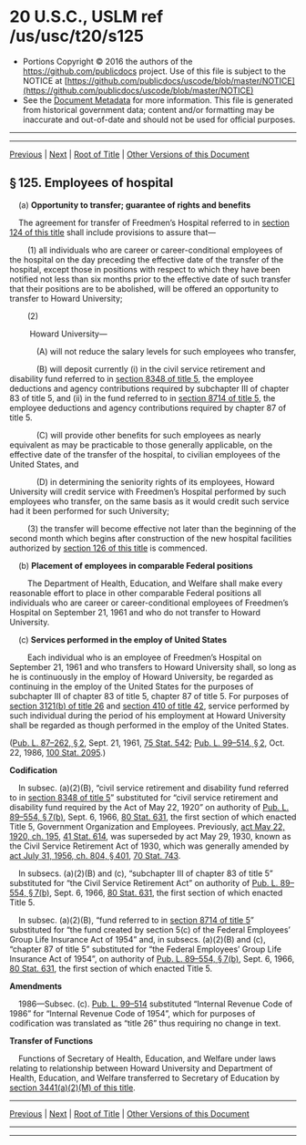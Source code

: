---
---

# 20 U.S.C., USLM ref /us/usc/t20/s125

* Portions Copyright © 2016 the authors of the https://github.com/publicdocs project.
  Use of this file is subject to the NOTICE at [https://github.com/publicdocs/uscode/blob/master/NOTICE](https://github.com/publicdocs/uscode/blob/master/NOTICE)
* See the [Document Metadata](././../../../../..//README.md) for more information.
  This file is generated from historical government data; content and/or formatting may be inaccurate and out-of-date and should not be used for official purposes.

----------
----------

[Previous](./../../../../..//us/usc/t20/ch8/schI/m__us_usc_t20_s124.md) | [Next](./../../../../..//us/usc/t20/ch8/schI/m__us_usc_t20_s126.md) | [Root of Title](./../../../../../) | [Other Versions of this Document](https://publicdocs.github.io/go/links?ns=uslm&ref=%2Fus%2Fusc%2Ft20%2Fs125)

## § 125. Employees of hospital

    (a) __Opportunity to transfer; guarantee of rights and benefits__ 

    The agreement for transfer of Freedmen’s Hospital referred to in [section 124 of this title][/us/usc/t20/s124] shall include provisions to assure that—

        (1) all individuals who are career or career-conditional employees of the hospital on the day preceding the effective date of the transfer of the hospital, except those in positions with respect to which they have been notified not less than six months prior to the effective date of such transfer that their positions are to be abolished, will be offered an opportunity to transfer to Howard University;

        (2)

         Howard University—

            (A) will not reduce the salary levels for such employees who transfer,

            (B) will deposit currently (i) in the civil service retirement and disability fund referred to in [section 8348 of title 5][/us/usc/t5/s8348], the employee deductions and agency contributions required by subchapter III of chapter 83 of title 5, and (ii) in the fund referred to in [section 8714 of title 5][/us/usc/t5/s8714], the employee deductions and agency contributions required by chapter 87 of title 5.

            (C) will provide other benefits for such employees as nearly equivalent as may be practicable to those generally applicable, on the effective date of the transfer of the hospital, to civilian employees of the United States, and

            (D) in determining the seniority rights of its employees, Howard University will credit service with Freedmen’s Hospital performed by such employees who transfer, on the same basis as it would credit such service had it been performed for such University;

        (3) the transfer will become effective not later than the beginning of the second month which begins after construction of the new hospital facilities authorized by [section 126 of this title][/us/usc/t20/s126] is commenced.

    (b) __Placement of employees in comparable Federal positions__ 

        The Department of Health, Education, and Welfare shall make every reasonable effort to place in other comparable Federal positions all individuals who are career or career-conditional employees of Freedmen’s Hospital on September 21, 1961 and who do not transfer to Howard University.

    (c) __Services performed in the employ of United States__ 

        Each individual who is an employee of Freedmen’s Hospital on September 21, 1961 and who transfers to Howard University shall, so long as he is continuously in the employ of Howard University, be regarded as continuing in the employ of the United States for the purposes of subchapter III of chapter 83 of title 5, chapter 87 of title 5. For purposes of [section 3121(b) of title 26][/us/usc/t26/s3121/b] and [section 410 of title 42][/us/usc/t42/s410], service performed by such individual during the period of his employment at Howard University shall be regarded as though performed in the employ of the United States.

([Pub. L. 87–262, § 2][/us/pl/87/262/s2], Sept. 21, 1961, [75 Stat. 542][/us/stat/75/542]; [Pub. L. 99–514, § 2][/us/pl/99/514/s2], Oct. 22, 1986, [100 Stat. 2095][/us/stat/100/2095].)

 __Codification__ 

    In subsec. (a)(2)(B), “civil service retirement and disability fund referred to in [section 8348 of title 5][/us/usc/t5/s8348]” substituted for “civil service retirement and disability fund required by the Act of May 22, 1920” on authority of [Pub. L. 89–554, § 7(b)][/us/pl/89/554/s7/b], Sept. 6, 1966, [80 Stat. 631][/us/stat/80/631], the first section of which enacted Title 5, Government Organization and Employees. Previously, [act May 22, 1920, ch. 195][/us/act/1920-05-22/ch195], [41 Stat. 614][/us/stat/41/614], was superseded by act May 29, 1930, known as the Civil Service Retirement Act of 1930, which was generally amended by [act July 31, 1956, ch. 804, § 401][/us/act/1956-07-31/ch804/s401], [70 Stat. 743][/us/stat/70/743].

    In subsecs. (a)(2)(B) and (c), “subchapter III of chapter 83 of title 5” substituted for “the Civil Service Retirement Act” on authority of [Pub. L. 89–554, § 7(b)][/us/pl/89/554/s7/b], Sept. 6, 1966, [80 Stat. 631][/us/stat/80/631], the first section of which enacted Title 5.

    In subsec. (a)(2)(B), “fund referred to in [section 8714 of title 5][/us/usc/t5/s8714]” substituted for “the fund created by section 5(c) of the Federal Employees’ Group Life Insurance Act of 1954” and, in subsecs. (a)(2)(B) and (c), “chapter 87 of title 5” substituted for “the Federal Employees’ Group Life Insurance Act of 1954”, on authority of [Pub. L. 89–554, § 7(b)][/us/pl/89/554/s7/b], Sept. 6, 1966, [80 Stat. 631][/us/stat/80/631], the first section of which enacted Title 5.

 __Amendments__ 

    1986—Subsec. (c). [Pub. L. 99–514][/us/pl/99/514] substituted “Internal Revenue Code of 1986” for “Internal Revenue Code of 1954”, which for purposes of codification was translated as “title 26” thus requiring no change in text.

 __Transfer of Functions__ 

    Functions of Secretary of Health, Education, and Welfare under laws relating to relationship between Howard University and Department of Health, Education, and Welfare transferred to Secretary of Education by [section 3441(a)(2)(M) of this title][/us/usc/t20/s3441/a/2/M].

----------

[Previous](./../../../../..//us/usc/t20/ch8/schI/m__us_usc_t20_s124.md) | [Next](./../../../../..//us/usc/t20/ch8/schI/m__us_usc_t20_s126.md) | [Root of Title](./../../../../../) | [Other Versions of this Document](https://publicdocs.github.io/go/links?ns=uslm&ref=%2Fus%2Fusc%2Ft20%2Fs125)

----------
----------

[/us/usc/t20/s124]: https://publicdocs.github.io/go/links?ns=uslm&ref=%2Fus%2Fusc%2Ft20%2Fs124
[/us/usc/t5/s8348]: https://publicdocs.github.io/go/links?ns=uslm&ref=%2Fus%2Fusc%2Ft5%2Fs8348
[/us/usc/t5/s8714]: https://publicdocs.github.io/go/links?ns=uslm&ref=%2Fus%2Fusc%2Ft5%2Fs8714
[/us/usc/t20/s126]: https://publicdocs.github.io/go/links?ns=uslm&ref=%2Fus%2Fusc%2Ft20%2Fs126
[/us/usc/t26/s3121/b]: https://publicdocs.github.io/go/links?ns=uslm&ref=%2Fus%2Fusc%2Ft26%2Fs3121%2Fb
[/us/usc/t42/s410]: https://publicdocs.github.io/go/links?ns=uslm&ref=%2Fus%2Fusc%2Ft42%2Fs410
[/us/pl/87/262/s2]: https://publicdocs.github.io/go/links?ns=uslm&ref=%2Fus%2Fpl%2F87%2F262%2Fs2
[/us/stat/75/542]: https://publicdocs.github.io/go/links?ns=uslm&ref=%2Fus%2Fstat%2F75%2F542
[/us/pl/99/514/s2]: https://publicdocs.github.io/go/links?ns=uslm&ref=%2Fus%2Fpl%2F99%2F514%2Fs2
[/us/stat/100/2095]: https://publicdocs.github.io/go/links?ns=uslm&ref=%2Fus%2Fstat%2F100%2F2095
[/us/usc/t5/s8348]: https://publicdocs.github.io/go/links?ns=uslm&ref=%2Fus%2Fusc%2Ft5%2Fs8348
[/us/pl/89/554/s7/b]: https://publicdocs.github.io/go/links?ns=uslm&ref=%2Fus%2Fpl%2F89%2F554%2Fs7%2Fb
[/us/stat/80/631]: https://publicdocs.github.io/go/links?ns=uslm&ref=%2Fus%2Fstat%2F80%2F631
[/us/act/1920-05-22/ch195]: https://publicdocs.github.io/go/links?ns=uslm&ref=%2Fus%2Fact%2F1920-05-22%2Fch195
[/us/stat/41/614]: https://publicdocs.github.io/go/links?ns=uslm&ref=%2Fus%2Fstat%2F41%2F614
[/us/act/1956-07-31/ch804/s401]: https://publicdocs.github.io/go/links?ns=uslm&ref=%2Fus%2Fact%2F1956-07-31%2Fch804%2Fs401
[/us/stat/70/743]: https://publicdocs.github.io/go/links?ns=uslm&ref=%2Fus%2Fstat%2F70%2F743
[/us/pl/89/554/s7/b]: https://publicdocs.github.io/go/links?ns=uslm&ref=%2Fus%2Fpl%2F89%2F554%2Fs7%2Fb
[/us/stat/80/631]: https://publicdocs.github.io/go/links?ns=uslm&ref=%2Fus%2Fstat%2F80%2F631
[/us/usc/t5/s8714]: https://publicdocs.github.io/go/links?ns=uslm&ref=%2Fus%2Fusc%2Ft5%2Fs8714
[/us/pl/89/554/s7/b]: https://publicdocs.github.io/go/links?ns=uslm&ref=%2Fus%2Fpl%2F89%2F554%2Fs7%2Fb
[/us/stat/80/631]: https://publicdocs.github.io/go/links?ns=uslm&ref=%2Fus%2Fstat%2F80%2F631
[/us/pl/99/514]: https://publicdocs.github.io/go/links?ns=uslm&ref=%2Fus%2Fpl%2F99%2F514
[/us/usc/t20/s3441/a/2/M]: https://publicdocs.github.io/go/links?ns=uslm&ref=%2Fus%2Fusc%2Ft20%2Fs3441%2Fa%2F2%2FM


